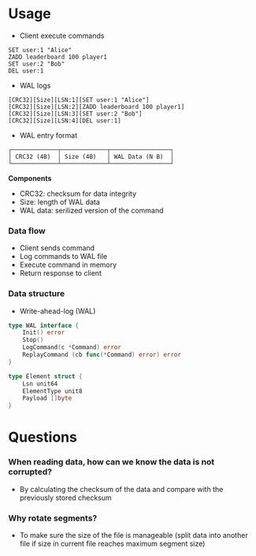 # Usage

- Client execute commands
```
SET user:1 "Alice"
ZADD leaderboard 100 player1
SET user:2 "Bob"
DEL user:1
```

- WAL logs
```
[CRC32][Size][LSN:1][SET user:1 "Alice"]
[CRC32][Size][LSN:2][ZADD leaderboard 100 player1]
[CRC32][Size][LSN:3][SET user:2 "Bob"]
[CRC32][Size][LSN:4][DEL user:1]
```

- WAL entry format
```
┌─────────────┬─────────────┬─────────────────┐
│ CRC32 (4B)  │ Size (4B)   │ WAL Data (N B)  │
└─────────────┴─────────────┴─────────────────┘
```

**Components**
- CRC32: checksum for data integrity
- Size: length of WAL data
- WAL data: serilized version of the command


### Data flow
- Client sends command
- Log commands to WAL file
- Execute command in memory
- Return response to client

### Data structure
- Write-ahead-log (WAL)

```go
type WAL interface {
    Init() error
    Stop()
    LogCommand(c *Command) error
    ReplayCommand (cb func(*Command) error) error
}

type Element struct {
    Lsn unit64
    ElementType unit8
    Payload []byte
}
```


# Questions

### When reading data, how can we know the data is not corrupted?
- By calculating the checksum of the data and compare with the previously stored checksum

### Why rotate segments?
- To make sure the size of the file is manageable (split data into another file if size in current file reaches maximum segment size)

